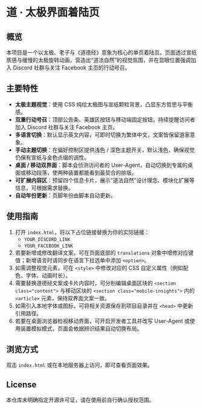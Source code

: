 # 道 · 太极界面着陆页

## 概览
本项目是一个以太极、老子与《道德经》意象为核心的单页着陆页。页面透过宣纸质感与缓慢的太极旋转动画，营造出“道法自然”的视觉氛围，并在显眼位置强调加入 Discord 社群与关注 Facebook 主页的行动号召。

## 主要特性
- **太极主题视觉**：使用 CSS 纯绘太极图与宣纸颗粒背景，凸显东方哲思与平衡感。
- **双重行动号召**：顶部公告条、英雄区按钮与移动端固定按钮，持续提醒访问者加入 Discord 社群与关注 Facebook 主页。
- **多语言切换**：默认显示英文内容，可即时切换为繁体中文，文案皆保留道家意象。
- **手动主题切换**：在偏好控制区提供浅色 / 深色主题开关，默认浅色，确保视觉仍保有宣纸与金色点缀的调性。
- **桌面 / 移动双界面**：脚本会侦测访问者的 User-Agent，自动切换到专属的桌面或移动段落，使两种装置都能看到最契合的排版。
- **可扩展内容区**：预留四个信息卡片，展示“道法自然”设计理念、模块化扩展等信息，可根据需求替换。
- **自动年份更新**：页脚年份由脚本自动更新。

## 使用指南
1. 打开 `index.html`，将以下占位链接替换为你的实际链接：
   - `YOUR_DISCORD_LINK`
   - `YOUR_FACEBOOK_LINK`
2. 若要新增或修改翻译文案，可在页面底部的 `translations` 对象中增修对应键值；新增语言时请同步在语言下拉选单中添加 `<option>`。
3. 如需调整视觉元素，可在 `<style>` 中修改对应的 CSS 自定义属性（例如配色、字体、动画时长）。
4. 需要替换道德经文案或卡片内容时，可分别编辑桌面区块的 `<section class="content">` 与移动区块的 `<section class="mobile-insights">` 内的 `<article>` 元素，保持双界面文案一致。
5. 如需引入本地字体或图标，可将相关资源保存到项目目录并在 `<head>` 中更新引用路径。
6. 若要在桌面浏览器检视移动界面，可开启开发者工具并改写 User-Agent 或使用装置模拟模式，页面会依据辨识结果自动切换布局。

## 浏览方式
双击 `index.html` 或在本地服务器上访问，即可查看页面效果。

## License
本仓库未明确指定开源许可证，请在使用前自行确认授权范围。
